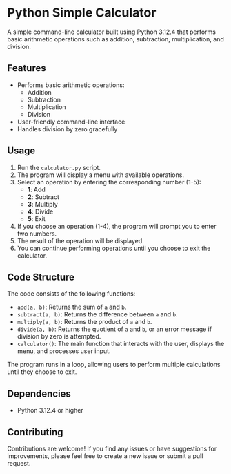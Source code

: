 # Python Simple Calculator

A simple command-line calculator built using Python 3.12.4 that performs basic arithmetic operations such as addition, subtraction, multiplication, and division.

## Features

- Performs basic arithmetic operations:
  - Addition
  - Subtraction
  - Multiplication
  - Division
- User-friendly command-line interface
- Handles division by zero gracefully

## Usage

1. Run the `calculator.py` script.
2. The program will display a menu with available operations.
3. Select an operation by entering the corresponding number (1-5):
   - **1**: Add
   - **2**: Subtract
   - **3**: Multiply
   - **4**: Divide
   - **5**: Exit
4. If you choose an operation (1-4), the program will prompt you to enter two numbers.
5. The result of the operation will be displayed.
6. You can continue performing operations until you choose to exit the calculator.

## Code Structure

The code consists of the following functions:

- `add(a, b)`: Returns the sum of `a` and `b`.
- `subtract(a, b)`: Returns the difference between `a` and `b`.
- `multiply(a, b)`: Returns the product of `a` and `b`.
- `divide(a, b)`: Returns the quotient of `a` and `b`, or an error message if division by zero is attempted.
- `calculator()`: The main function that interacts with the user, displays the menu, and processes user input.

The program runs in a loop, allowing users to perform multiple calculations until they choose to exit.

## Dependencies

- Python 3.12.4 or higher

## Contributing

Contributions are welcome! If you find any issues or have suggestions for improvements, please feel free to create a new issue or submit a pull request.

